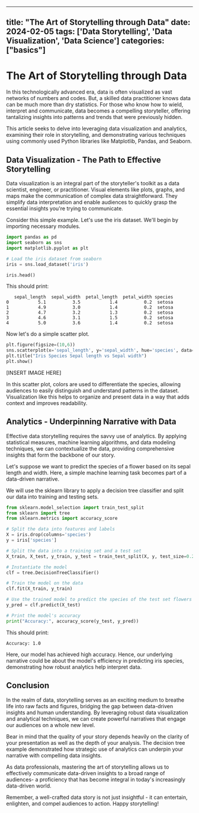 
---
title: "The Art of Storytelling through Data"
date: 2024-02-05
tags: ['Data Storytelling', 'Data Visualization', 'Data Science']
categories: ["basics"]
---


# The Art of Storytelling through Data

In this technologically advanced era, data is often visualized as vast networks of numbers and codes. But, a skilled data practitioner knows data can be much more than dry statistics. For those who know how to wield, interpret and communicate, data becomes a compelling storyteller, offering tantalizing insights into patterns and trends that were previously hidden.

This article seeks to delve into leveraging data visualization and analytics, examining their role in storytelling, and demonstrating various techniques using commonly used Python libraries like Matplotlib, Pandas, and Seaborn. 

## Data Visualization - The Path to Effective Storytelling 

Data visualization is an integral part of the storyteller's toolkit as a data scientist, engineer, or practitioner. Visual elements like plots, graphs, and maps make the communication of complex data straightforward. They simplify data interpretation and enable audiences to quickly grasp the essential insights you're trying to communicate. 

Consider this simple example. Let's use the iris dataset. We'll begin by importing necessary modules.

```python
import pandas as pd
import seaborn as sns
import matplotlib.pyplot as plt

# Load the iris dataset from seaborn
iris = sns.load_dataset('iris')

iris.head()
```
This should print:

```
   sepal_length  sepal_width  petal_length  petal_width species
0           5.1          3.5           1.4          0.2  setosa
1           4.9          3.0           1.4          0.2  setosa
2           4.7          3.2           1.3          0.2  setosa
3           4.6          3.1           1.5          0.2  setosa
4           5.0          3.6           1.4          0.2  setosa
```
Now let's do a simple scatter plot.

```python
plt.figure(figsize=(10,6))
sns.scatterplot(x='sepal_length', y='sepal_width', hue='species', data=iris)
plt.title("Iris Species Sepal length vs Sepal width")
plt.show()
```
[INSERT IMAGE HERE]

In this scatter plot, colors are used to differentiate the species, allowing audiences to easily distinguish and understand patterns in the dataset. Visualization like this helps to organize and present data in a way that adds context and improves readability.

## Analytics - Underpinning Narrative with Data

Effective data storytelling requires the savvy use of analytics. By applying statistical measures, machine learning algorithms, and data modeling techniques, we can contextualize the data, providing comprehensive insights that form the backbone of our story.

Let's suppose we want to predict the species of a flower based on its sepal length and width. Here, a simple machine learning task becomes part of a data-driven narrative.

We will use the sklearn library to apply a decision tree classifier and split our data into training and testing sets. 

```python
from sklearn.model_selection import train_test_split
from sklearn import tree
from sklearn.metrics import accuracy_score

# Split the data into features and labels
X = iris.drop(columns='species')
y = iris['species']

# Split the data into a training set and a test set
X_train, X_test, y_train, y_test = train_test_split(X, y, test_size=0.2, random_state=42)

# Instantiate the model
clf = tree.DecisionTreeClassifier()

# Train the model on the data
clf.fit(X_train, y_train)

# Use the trained model to predict the species of the test set flowers
y_pred = clf.predict(X_test)

# Print the model's accuracy
print("Accuracy:", accuracy_score(y_test, y_pred))
```
This should print:

```
Accuracy: 1.0
```
Here, our model has achieved high accuracy. Hence, our underlying narrative could be about the model's efficiency in predicting iris species, demonstrating how robust analytics help interpret data.


## Conclusion

In the realm of data, storytelling serves as an exciting medium to breathe life into raw facts and figures, bridging the gap between data-driven insights and human understanding. By leveraging robust data visualization and analytical techniques, we can create powerful narratives that engage our audiences on a whole new level.

Bear in mind that the quality of your story depends heavily on the clarity of your presentation as well as the depth of your analysis. The decision tree example demonstrated how strategic use of analytics can underpin your narrative with compelling data insights. 

As data professionals, mastering the art of storytelling allows us to effectively communicate data-driven insights to a broad range of audiences- a proficiency that has become integral in today's increasingly data-driven world.

Remember, a well-crafted data story is not just insightful - it can entertain, enlighten, and compel audiences to action. Happy storytelling!

```
